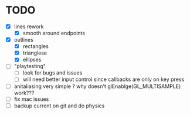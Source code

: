 # TODO

- [x] lines rework
  - [x] smooth around endpoints
- [x] outlines
  - [x] rectangles
  - [x] trianglese
  - [x] ellipses
- [ ] "playtesting"
  - [ ] look for bugs and issues
  - [ ] will need better input control since callbacks are only on key press
- [ ] anitaliasing very simple ?  why doesn't glEnablge(GL_MULTISAMPLE) work???
- [ ] fix mac issues
- [ ] backup current on git and do physics